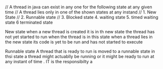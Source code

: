 // A thread in java can exist in any one for the following state at any given time 
// A thread lies only in one of the shown states at any instand 
// 1. New State 
// 2. Runnable state 
// 3. Blocked state 
4. waiting state 
5. timed waiting state 
6 terminated state 

New state 
when a new thread is created it is in th new state the thread has not yet started
 to run when the thread is in this state when a thread lies in the new state its code is yet to be run and has not started to execute 

Runnable state 
A thread that is ready to run is moved to a runnable state in thsi state a thread might actuablly be running 
or it might be ready to run at any instant of time . IT is the responsibilty 
a

